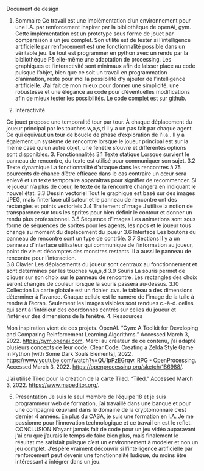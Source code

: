Document de design
1. Sommaire
Ce travail est une implémentation d’un environnement pour une I.A. par renforcement inspirer par la bibliothèque de openAi, gym. Cette implémentation est un prototype sous forme de jouet par comparaison à un jeu complet. Son utilité est de tester si l’intelligence artificielle par renforcement est une fonctionnalité possible dans un véritable jeu. Le tout est programmer en python avec un rendu par la bibliothèque P5 elle-même une adaptation de processing. Les graphiques et l’interactivité sont minimaux afin de laisser place au code puisque l’objet, bien que ce soit un travail en programmation d’animation, reste pour moi la possibilité d’y ajouter de l’intelligence artificielle. J’ai fait de mon mieux pour donner une simplicité, une robustesse et une élégance au code pour d’éventuelles modifications afin de mieux tester les possibilités. Le code complet est sur github.

2. Interactivité

Ce jouet propose une temporalité tour par tour. À chaque déplacement du joueur principal par les touches w,a,s,d il y a un pas fait par chaque agent. Ce qui équivaut un tour de boucle de phase d’exploration de l'i.a..
 Il y a également un système de rencontre lorsque le joueur principal est sur la même case qu’un autre objet, une fenêtre s’ouvre et différentes options sont disponibles. 
3. Fonctionnalités
3.1 Texte statique
Lorsque survient le panneau de rencontre, du texte est utilisé pour communiquer son sujet.
3.2 Texte dynamique
La fonctionnalité d’attaque dans les rencontres à 75 pourcents de chance d’être efficace dans le cas contraire un cœur sera enlevé et un texte temporaire apparaîtras pour signifier de recommencer.  Si le joueur n’a plus de cœur, le texte de la rencontre changera en indiquant le nouvel état.
3.3 Dessin vectoriel
Tout le graphique est basé sur des images JPEG, mais l’interface utilisateur et le panneau de rencontre ont des rectangles et points vectoriels
3.4 Traitement d’image
J’utilise la notion de transparence sur tous les sprites pour bien définir le contour et donner un rendu plus professionnel.
3.5 Séquence d’images
Les animations sont sous forme de séquences de sprites pour les agents, les npcs et le joueur tous change au moment du déplacement du joueur
3.6 Interface
Les boutons du panneau de rencontre sont un type de contrôle.
3.7 Sections
Il y a un panneau d’interface utilisateur qui communique de l’information au joueur, point de vie et décomptes des monstres restants. Il a aussi le panneau de rencontre pour l’interaction.   
3.8 Clavier
Les déplacements du joueur sont centraux au fonctionnement et sont déterminés par les touches w,a,s,d 
3.9 Souris
La souris permet de cliquer sur son choix sur le panneau de rencontre. Les rectangles des choix seront changés de couleur lorsque la souris passera au-dessus.
3.10 Collection
La carte globale est un fichier .cvs. le tableau a des dimensions déterminer à l’avance. Chaque cellule est le numéro de l’image de la tuile à rendre à l’écran. Seulement les images visibles sont rendues c.-à-d. celles qui sont à l’intérieur des coordonnés centrés sur celles du joueur et l’intérieur des dimensions de la fenêtre.
4. Ressources

Mon inspiration vient de ces projets.
OpenAI. “Gym: A Toolkit for Developing and Comparing Reinforcement Learning Algorithms.” Accessed March 3, 2022. https://gym.openai.com.
Merci au créateur de ce contenu, j’ai adapté plusieurs concepts de leur code.
Clear Code. Creating a Zelda Style Game in Python [with Some Dark Souls Elements], 2022. https://www.youtube.com/watch?v=QU1pPzEGrqw.
RPG - OpenProcessing. Accessed March 3, 2022. https://openprocessing.org/sketch/186988/.

J’ai utilisé Tiled pour la création de la carte
Tiled. “Tiled.” Accessed March 3, 2022. https://www.mapeditor.org/.

5. Présentation
Je suis le seul membre de l’équipe 18 et je suis programmeur web de formation, j’ai travaillé dans une banque et pour une compagnie œuvrant dans le domaine de la cryptomonnaie c’est dernier 4 années. En plus du CASA, je suis une formation en I.A.  Je me passionne pour l’innovation technologique et ce travail en est le reflet.
CONCLUSION
N’ayant jamais fait de code pour un jeu vidéo auparavant j’ai cru que j’aurais le temps de faire bien plus, mais finalement le résultat me satisfait puisque c’est un environnement à modeler et non un jeu complet. J’espère vraiment découvrir si l’intelligence artificielle par renforcement peut devenir une fonctionnalité ludique, du moins être intéressant à intégrer dans un jeu.

